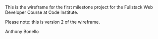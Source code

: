 This is the wireframe for the first milestone project for the Fullstack Web Developer Course at Code Institute.

Please note: this is version 2 of the wireframe.

Anthony Bonello